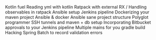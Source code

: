 Kotlin fuel
Reading yml with kotlin
Ratpack with external RX / Handling observables in ratpack
Ansible setup
Jenkins pipeline
Dockerizing your maven project
Ansible & docker
Ansible sane project structure
Polyglot programmer
SSH tunnels and maven + db setup
Incorporating Bitbucket approvals to your Jenkins pipeline
Multiple mains for you gradle build
Hacking Spring Batch to record validation errors
